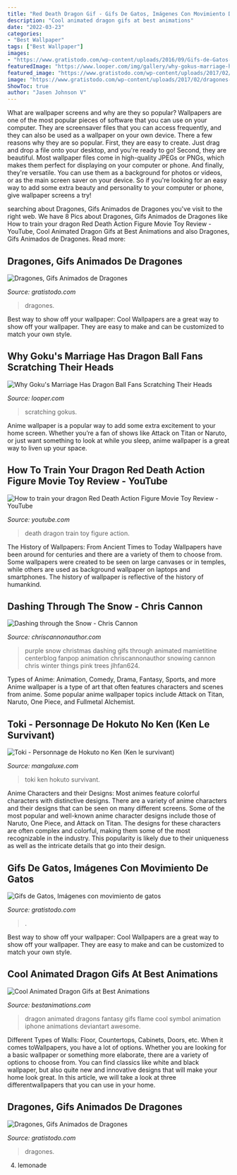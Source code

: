 ```yaml
---
title: "Red Death Dragon Gif - Gifs De Gatos, Imágenes Con Movimiento De Gatos"
description: "Cool animated dragon gifs at best animations"
date: "2022-03-23"
categories:
- "Best Wallpaper"
tags: ["Best Wallpaper"]
images:
- "https://www.gratistodo.com/wp-content/uploads/2016/09/Gifs-de-Gatos-23.gif"
featuredImage: "https://www.looper.com/img/gallery/why-gokus-marriage-has-dragon-ball-fans-scratching-their-heads/l-intro-1615983960.jpg"
featured_image: "https://www.gratistodo.com/wp-content/uploads/2017/02/dragones-12.gif"
image: "https://www.gratistodo.com/wp-content/uploads/2017/02/dragones-12.gif"
ShowToc: true
author: "Jasen Johnson V"
---
```



What are wallpaper screens and why are they so popular?
Wallpapers are one of the most popular pieces of software that you can use on your computer. They are screensaver files that you can access frequently, and they can also be used as a wallpaper on your own device. There a few reasons why they are so popular. First, they are easy to create. Just drag and drop a file onto your desktop, and you're ready to go! Second, they are beautiful. Most wallpaper files come in high-quality JPEGs or PNGs, which makes them perfect for displaying on your computer or phone. And finally, they're versatile. You can use them as a background for photos or videos, or as the main screen saver on your device. So if you're looking for an easy way to add some extra beauty and personality to your computer or phone, give wallpaper screens a try!

	

		
searching about Dragones, Gifs Animados de Dragones you've visit to the right web. We have 8 Pics about Dragones, Gifs Animados de Dragones like How to train your dragon Red Death Action Figure Movie Toy Review - YouTube, Cool Animated Dragon Gifs at Best Animations and also Dragones, Gifs Animados de Dragones. Read more:
		
    
## Dragones, Gifs Animados De Dragones

<img loading=lazy src="https://www.gratistodo.com/wp-content/uploads/2017/02/dragones-12.gif" onerror="this.onerror=null;this.src='https://tse4.mm.bing.net/th?id=OIP.HKpzXzWt9YgOvM4L3yf9FgHaJ4&amp;pid=15.1';" alt="Dragones, Gifs Animados de Dragones">

_Source: gratistodo.com_

>dragones. 

	

Best way to show off your wallpaper:
Cool Wallpapers are a great way to show off your wallpaper. They are easy to make and can be customized to match your own style.

    
## Why Goku&#039;s Marriage Has Dragon Ball Fans Scratching Their Heads

<img loading=lazy src="https://www.looper.com/img/gallery/why-gokus-marriage-has-dragon-ball-fans-scratching-their-heads/l-intro-1615983960.jpg" onerror="this.onerror=null;this.src='https://tse1.mm.bing.net/th?id=OIP.kST9-241dYdcyJUVMDotZQHaEK&amp;pid=15.1';" alt="Why Goku&#039;s Marriage Has Dragon Ball Fans Scratching Their Heads">

_Source: looper.com_

>scratching gokus. 

	

Anime wallpaper is a popular way to add some extra excitement to your home screen. Whether you’re a fan of shows like Attack on Titan or Naruto, or just want something to look at while you sleep, anime wallpaper is a great way to liven up your space.

    
## How To Train Your Dragon Red Death Action Figure Movie Toy Review - YouTube

<img loading=lazy src="https://i.ytimg.com/vi/oC1rK00kHpA/maxresdefault.jpg" onerror="this.onerror=null;this.src='https://tse4.mm.bing.net/th?id=OIP.oA4PzH0p2_8Ik_mesPI_xQHaEK&amp;pid=15.1';" alt="How to train your dragon Red Death Action Figure Movie Toy Review - YouTube">

_Source: youtube.com_

>death dragon train toy figure action. 

	

The History of Wallpapers: From Ancient Times to Today
Wallpapers have been around for centuries and there are a variety of them to choose from. Some wallpapers were created to be seen on large canvases or in temples, while others are used as background wallpaper on laptops and smartphones. The history of wallpaper is reflective of the history of humankind.

    
## Dashing Through The Snow - Chris Cannon

<img loading=lazy src="http://www.chriscannonauthor.com/wp-content/uploads/2015/12/4.gif" onerror="this.onerror=null;this.src='https://tse1.mm.bing.net/th?id=OIP.DNZGsZUV8Sc-ykvnq2TIjQHaJ4&amp;pid=15.1';" alt="Dashing through the Snow - Chris Cannon">

_Source: chriscannonauthor.com_

>purple snow christmas dashing gifs through animated mamietitine centerblog fanpop animation chriscannonauthor snowing cannon chris winter things pink trees jlhfan624. 

	

Types of Anime: Animation, Comedy, Drama, Fantasy, Sports, and more
Anime wallpaper is a type of art that often features characters and scenes from anime. Some popular anime wallpaper topics include Attack on Titan, Naruto, One Piece, and Fullmetal Alchemist.

    
## Toki - Personnage De Hokuto No Ken (Ken Le Survivant)

<img loading=lazy src="https://www.mangaluxe.com/personnages/t/img/toki-hokuto-no-ken.gif" onerror="this.onerror=null;this.src='https://tse3.mm.bing.net/th?id=OIP.3wWB5w_ZpZpJmxRecxFXcQHaFX&amp;pid=15.1';" alt="Toki - Personnage de Hokuto no Ken (Ken le survivant)">

_Source: mangaluxe.com_

>toki ken hokuto survivant. 

	

Anime Characters and their Designs: Most animes feature colorful characters with distinctive designs.
There are a variety of anime characters and their designs that can be seen on many different screens. Some of the most popular and well-known anime character designs include those of Naruto, One Piece, and Attack on Titan. The designs for these characters are often complex and colorful, making them some of the most recognizable in the industry. This popularity is likely due to their uniqueness as well as the intricate details that go into their design.

    
## Gifs De Gatos, Imágenes Con Movimiento De Gatos

<img loading=lazy src="https://www.gratistodo.com/wp-content/uploads/2016/09/Gifs-de-Gatos-23.gif" onerror="this.onerror=null;this.src='https://tse4.mm.bing.net/th?id=OIP.Qr8ILr8iyWr4tAlcRNLChQAAAA&amp;pid=15.1';" alt="Gifs de Gatos, Imágenes con movimiento de gatos">

_Source: gratistodo.com_

>. 

	

Best way to show off your wallpaper:
Cool Wallpapers are a great way to show off your wallpaper. They are easy to make and can be customized to match your own style.

    
## Cool Animated Dragon Gifs At Best Animations

<img loading=lazy src="https://bestanimations.com/Fantasy/Dragons/dragon-animated-gif-25.gif" onerror="this.onerror=null;this.src='https://tse4.mm.bing.net/th?id=OIP.xwRZXX_PKHsbOSARL1zI5QHaFk&amp;pid=15.1';" alt="Cool Animated Dragon Gifs at Best Animations">

_Source: bestanimations.com_

>dragon animated dragons fantasy gifs flame cool symbol animation iphone animations deviantart awesome. 

	

Different Types of Walls: Floor, Countertops, Cabinets, Doors, etc.
When it comes toWallpapers, you have a lot of options. Whether you are looking for a basic wallpaper or something more elaborate, there are a variety of options to choose from. You can find classics like white and black wallpaper, but also quite new and innovative designs that will make your home look great. In this article, we will take a look at three differentwallpapers that you can use in your home.

    
## Dragones, Gifs Animados De Dragones

<img loading=lazy src="https://www.gratistodo.com/wp-content/uploads/2017/02/dragones-17.gif" onerror="this.onerror=null;this.src='https://tse1.mm.bing.net/th?id=OIP.ke76_VCdT74POllgE4AU_AHaHa&amp;pid=15.1';" alt="Dragones, Gifs Animados de Dragones">

_Source: gratistodo.com_

>dragones. 

	

4. lemonade 

